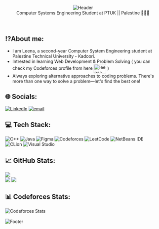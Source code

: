 <div align="center"> 

![Header](https://capsule-render.vercel.app/api?type=slice&height=250&color=C599B6&text=Hi,%20I'm%20Leena%20Yaseen!&section=header&reversal=false&textBg=false&fontColor=F9F6E6&animation=twinkling&fontSize=55)<br/>
Computer Systems Engineering Student at PTUK || Palestine 👩🏻‍💻 <br/><br/><br/>


</div>


## ⁉️About me:
- I am Leena, a second-year Computer System Engineering student at Palestine Technical University - Kadoori.
- Intrested in learning Web Development & Problem Solving ( you can check my Codeforces profile from here   <a href="https://codeforces.com/profile/leenaa" target="blank"><img align="center" src="https://raw.githubusercontent.com/rahuldkjain/github-profile-readme-generator/master/src/images/icons/Social/codeforces.svg" alt="leenaa" height="30" width="40" /></a> )
-  Always exploring alternative approaches to coding problems. There's more than one way to solve a problem—let's find the best one!
## 🌐 Socials:
[![LinkedIn](https://img.shields.io/badge/LinkedIn-%230077B5.svg?logo=linkedin&logoColor=white)](https://linkedin.com/in/leena-amjad-8a6234351) [![email](https://img.shields.io/badge/Email-D14836?logo=gmail&logoColor=white)](mailto:leena.a.y@outlook.com) 
## 💻 Tech Stack:
![C++](https://img.shields.io/badge/c++-%2300599C.svg?style=for-the-badge&logo=c%2B%2B&logoColor=white) ![Java](https://img.shields.io/badge/java-%23ED8B00.svg?style=for-the-badge&logo=openjdk&logoColor=white) ![Figma](https://img.shields.io/badge/figma-%23F24E1E.svg?style=for-the-badge&logo=figma&logoColor=white) ![Codeforces](https://img.shields.io/badge/Codeforces-445f9d?style=for-the-badge&logo=Codeforces&logoColor=white) ![LeetCode](https://img.shields.io/badge/LeetCode-000000?style=for-the-badge&logo=LeetCode&logoColor=#d16c06) ![NetBeans IDE](https://img.shields.io/badge/NetBeansIDE-1B6AC6.svg?style=for-the-badge&logo=apache-netbeans-ide&logoColor=white) ![CLion](https://img.shields.io/badge/CLion-black?style=for-the-badge&logo=clion&logoColor=white) ![Visual Studio](https://img.shields.io/badge/Visual%20Studio-5C2D91.svg?style=for-the-badge&logo=visual-studio&logoColor=white)
## 📈 GitHub Stats:
![](https://komarev.com/ghpvc/?username=LeenaAY&color=C599B6)<br/>
![](https://github-readme-stats.vercel.app/api?username=LeenaAY&theme=omni&hide_border=false&include_all_commits=false&count_private=true)     ![](https://nirzak-streak-stats.vercel.app/?user=LeenaAY&theme=omni&hide_border=false)<br/>
## 📊 Codeforces Stats:
![Codeforces Stats](https://codeforces-readme-stats.vercel.app/api/card?username=leenaA&theme=omni)<br/><br/>
![Footer](https://capsule-render.vercel.app/api?type=slice&height=250&color=C599B6&section=footer&reversal=false&textBg=false&fontColor=F9F6E6&animation=twinkling&fontSize=55)
</div>
